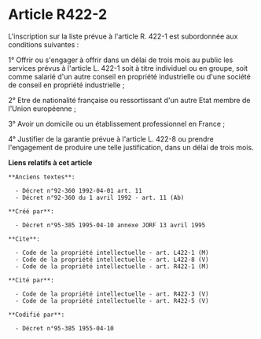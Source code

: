 # Article R422-2

L'inscription sur la liste prévue à l'article R. 422-1 est subordonnée aux conditions suivantes :

1° Offrir ou s'engager à offrir dans un délai de trois mois au public les services prévus à l'article L. 422-1 soit à titre
individuel ou en groupe, soit comme salarié d'un autre conseil en propriété industrielle ou d'une société de conseil en
propriété industrielle ;

2° Etre de nationalité française ou ressortissant d'un autre Etat membre de l'Union européenne ;

3° Avoir un domicile ou un établissement professionnel en France ;

4° Justifier de la garantie prévue à l'article L. 422-8 ou prendre l'engagement de produire une telle justification, dans un
délai de trois mois.

**Liens relatifs à cet article**

	**Anciens textes**:

	  - Décret n°92-360 1992-04-01 art. 11
	  - Décret n°92-360 du 1 avril 1992 - art. 11 (Ab)

	**Créé par**:

	  - Décret n°95-385 1995-04-10 annexe JORF 13 avril 1995

	**Cite**:

	  - Code de la propriété intellectuelle - art. L422-1 (M)
	  - Code de la propriété intellectuelle - art. L422-8 (V)
	  - Code de la propriété intellectuelle - art. R422-1 (M)

	**Cité par**:

	  - Code de la propriété intellectuelle - art. R422-3 (V)
	  - Code de la propriété intellectuelle - art. R422-5 (V)

	**Codifié par**:

	  - Décret n°95-385 1955-04-10
